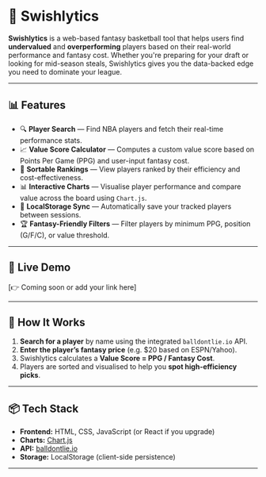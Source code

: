 # 🏀 Swishlytics

**Swishlytics** is a web-based fantasy basketball tool that helps users find **undervalued** and **overperforming** players based on their real-world performance and fantasy cost. Whether you're preparing for your draft or looking for mid-season steals, Swishlytics gives you the data-backed edge you need to dominate your league.

---

## 📊 Features

- 🔍 **Player Search** — Find NBA players and fetch their real-time performance stats.
- 📈 **Value Score Calculator** — Computes a custom value score based on Points Per Game (PPG) and user-input fantasy cost.
- 🧮 **Sortable Rankings** — View players ranked by their efficiency and cost-effectiveness.
- 📊 **Interactive Charts** — Visualise player performance and compare value across the board using `Chart.js`.
- 💾 **LocalStorage Sync** — Automatically save your tracked players between sessions.
- 🏆 **Fantasy-Friendly Filters** — Filter players by minimum PPG, position (G/F/C), or value threshold.

---

## 🚀 Live Demo

[👉 Coming soon or add your link here]

---

## 🧠 How It Works

1. **Search for a player** by name using the integrated `balldontlie.io` API.
2. **Enter the player’s fantasy price** (e.g. $20 based on ESPN/Yahoo).
3. Swishlytics calculates a **Value Score = PPG / Fantasy Cost**.
4. Players are sorted and visualised to help you **spot high-efficiency picks**.

---

## 📦 Tech Stack

- **Frontend:** HTML, CSS, JavaScript (or React if you upgrade)
- **Charts:** [Chart.js](https://www.chartjs.org/)
- **API:** [balldontlie.io](https://www.balldontlie.io)
- **Storage:** LocalStorage (client-side persistence)

---
